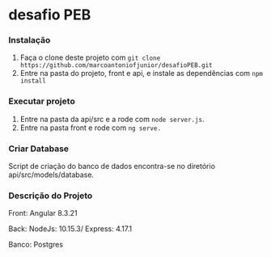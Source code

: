 desafio PEB
==============

### Instalação

1. Faça o clone deste projeto com `git clone https://github.com/marcoantoniofjunior/desafioPEB.git`
1. Entre na pasta do projeto, front e api, e instale as dependências com `npm install`

### Executar projeto

1. Entre na pasta da api/src e a rode com `node server.js`.
1. Entre na pasta front e rode com `ng serve.`

### Criar Database

Script de criação do banco de dados encontra-se no diretório api/src/models/database.

### Descrição do Projeto

Front: Angular 8.3.21

Back: NodeJs: 10.15.3/ Express: 4.17.1

Banco: Postgres
